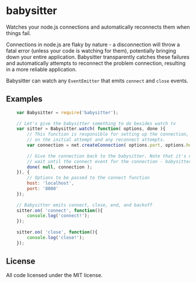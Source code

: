 babysitter
==========

Watches your node.js connections and automatically reconnects them when things fail.

Connections in node.js are flaky by nature - a disconnection will throw a fatal error (unless your code is watching for them), potentially bringing down your entire application. Babysitter transparently catches these failures and automatically attempts to reconnect the problem connection, resulting in a more reliable application.

Babysitter can watch any `EventEmitter` that emits `connect` and `close` events.

Examples
--------

```javascript
    var Babysitter = require('babysitter');
	
	// Let's give the babysitter something to do besides watch tv
	var sitter = Babysitter.watch( function( options, done ){
		// This function is responsible for setting up the connection, both
		// on the initial attempt and any reconnect attempts.
		var connection = net.createConnection( options.port, options.host );
		
		// Give the connection back to the babysitter. Note that it's unnecessary to 
		// wait until the connect event for the connection - babysitter handles this transparently
		done( null, connection );
	}), {
		// Options to be passed to the connect function
		host: 'localhost',
		port: '8000'
	});
	
	// Babysitter emits connect, close, end, and backoff
	sitter.on( 'connect', function(){
		console.log('connect!');
	});
	
	sitter.on( 'close', function(){
		console.log('close!');
	});
```

License
-------
All code licensed under the MIT license.